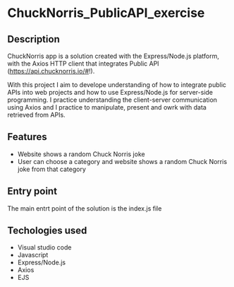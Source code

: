 # ChuckNorris_PublicAPI_exercise

## Description 

ChuckNorris app is a solution created with the Express/Node.js platform, with the Axios HTTP client that integrates Public API (https://api.chucknorris.io/#!). 

With this project I aim to develope understanding of how to integrate public APIs into web projects and how to use Express/Node.js for server-side programming. I practice understanding the client-server communication using Axios and I practice to manipulate, present and owrk with data retrieved from APIs. 



## Features
- Website shows a random Chuck Norris joke
- User can choose a category and website shows a random Chuck Norris joke from that category

## Entry point

The main entrt point of the solution is the index.js file 

## Techologies used

- Visual studio code
- Javascript
- Express/Node.js
- Axios
- EJS
  
